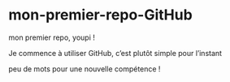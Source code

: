 # mon-premier-repo-GitHub
mon premier repo, youpi !

Je commence à utiliser GitHub, c’est plutôt simple pour l’instant

peu de mots pour une nouvelle compétence !
